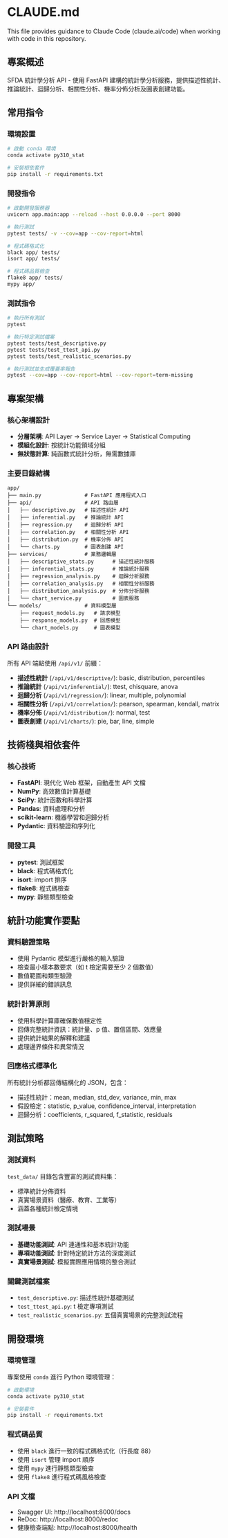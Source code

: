 # CLAUDE.md

This file provides guidance to Claude Code (claude.ai/code) when working with code in this repository.

## 專案概述

SFDA 統計學分析 API - 使用 FastAPI 建構的統計學分析服務，提供描述性統計、推論統計、迴歸分析、相關性分析、機率分佈分析及圖表創建功能。

## 常用指令

### 環境設置
```bash
# 啟動 conda 環境
conda activate py310_stat

# 安裝相依套件
pip install -r requirements.txt
```

### 開發指令
```bash
# 啟動開發服務器
uvicorn app.main:app --reload --host 0.0.0.0 --port 8000

# 執行測試
pytest tests/ -v --cov=app --cov-report=html

# 程式碼格式化
black app/ tests/
isort app/ tests/

# 程式碼品質檢查
flake8 app/ tests/
mypy app/
```

### 測試指令
```bash
# 執行所有測試
pytest

# 執行特定測試檔案
pytest tests/test_descriptive.py
pytest tests/test_ttest_api.py
pytest tests/test_realistic_scenarios.py

# 執行測試並生成覆蓋率報告
pytest --cov=app --cov-report=html --cov-report=term-missing
```

## 專案架構

### 核心架構設計
- **分層架構**: API Layer → Service Layer → Statistical Computing
- **模組化設計**: 按統計功能領域分組
- **無狀態計算**: 純函數式統計分析，無需數據庫

### 主要目錄結構
```
app/
├── main.py              # FastAPI 應用程式入口
├── api/                 # API 路由層
│   ├── descriptive.py   # 描述性統計 API
│   ├── inferential.py   # 推論統計 API
│   ├── regression.py    # 迴歸分析 API
│   ├── correlation.py   # 相關性分析 API
│   ├── distribution.py  # 機率分佈 API
│   └── charts.py        # 圖表創建 API
├── services/            # 業務邏輯層
│   ├── descriptive_stats.py      # 描述性統計服務
│   ├── inferential_stats.py      # 推論統計服務
│   ├── regression_analysis.py    # 迴歸分析服務
│   ├── correlation_analysis.py   # 相關性分析服務
│   ├── distribution_analysis.py  # 分佈分析服務
│   └── chart_service.py          # 圖表服務
└── models/              # 資料模型層
    ├── request_models.py   # 請求模型
    ├── response_models.py  # 回應模型
    └── chart_models.py     # 圖表模型
```

### API 路由設計
所有 API 端點使用 `/api/v1/` 前綴：

- **描述性統計** (`/api/v1/descriptive/`): basic, distribution, percentiles
- **推論統計** (`/api/v1/inferential/`): ttest, chisquare, anova  
- **迴歸分析** (`/api/v1/regression/`): linear, multiple, polynomial
- **相關性分析** (`/api/v1/correlation/`): pearson, spearman, kendall, matrix
- **機率分佈** (`/api/v1/distribution/`): normal, test
- **圖表創建** (`/api/v1/charts/`): pie, bar, line, simple

## 技術棧與相依套件

### 核心技術
- **FastAPI**: 現代化 Web 框架，自動產生 API 文檔
- **NumPy**: 高效數值計算基礎
- **SciPy**: 統計函數和科學計算
- **Pandas**: 資料處理和分析
- **scikit-learn**: 機器學習和迴歸分析
- **Pydantic**: 資料驗證和序列化

### 開發工具
- **pytest**: 測試框架
- **black**: 程式碼格式化
- **isort**: import 排序
- **flake8**: 程式碼檢查
- **mypy**: 靜態類型檢查

## 統計功能實作要點

### 資料驗證策略
- 使用 Pydantic 模型進行嚴格的輸入驗證
- 檢查最小樣本數要求（如 t 檢定需要至少 2 個數值）
- 數值範圍和類型驗證
- 提供詳細的錯誤訊息

### 統計計算原則
- 使用科學計算庫確保數值穩定性
- 回傳完整統計資訊：統計量、p 值、置信區間、效應量
- 提供統計結果的解釋和建議
- 處理邊界條件和異常情況

### 回應格式標準化
所有統計分析都回傳結構化的 JSON，包含：
- 描述性統計：mean, median, std_dev, variance, min, max
- 假設檢定：statistic, p_value, confidence_interval, interpretation
- 迴歸分析：coefficients, r_squared, f_statistic, residuals

## 測試策略

### 測試資料
`test_data/` 目錄包含豐富的測試資料集：
- 標準統計分佈資料
- 真實場景資料（醫療、教育、工業等）
- 涵蓋各種統計檢定情境

### 測試場景
- **基礎功能測試**: API 連通性和基本統計功能
- **專項功能測試**: 針對特定統計方法的深度測試
- **真實場景測試**: 模擬實際應用情境的整合測試

### 關鍵測試檔案
- `test_descriptive.py`: 描述性統計基礎測試
- `test_ttest_api.py`: t 檢定專項測試
- `test_realistic_scenarios.py`: 五個真實場景的完整測試流程

## 開發環境

### 環境管理
專案使用 `conda` 進行 Python 環境管理：
```bash
# 啟動環境
conda activate py310_stat

# 安裝套件
pip install -r requirements.txt
```

### 程式碼品質
- 使用 `black` 進行一致的程式碼格式化（行長度 88）
- 使用 `isort` 管理 import 順序
- 使用 `mypy` 進行靜態類型檢查
- 使用 `flake8` 進行程式碼風格檢查

### API 文檔
- Swagger UI: http://localhost:8000/docs
- ReDoc: http://localhost:8000/redoc
- 健康檢查端點: http://localhost:8000/health